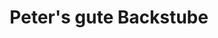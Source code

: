---
title: "Peter's gute Backstube"
url: /buehl/peters-gute-backstube-ottenhofener-strasse/
shop: Bäckerei
---